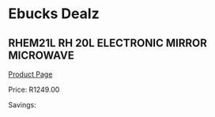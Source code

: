 
# Ebucks Dealz
## RHEM21L RH 20L ELECTRONIC MIRROR MICROWAVE
[Product Page](https://www.ebucks.com/web/shop/productSelected.do?prodId=1083950291&catId=704989856)

Price: R1249.00

Savings: 


	